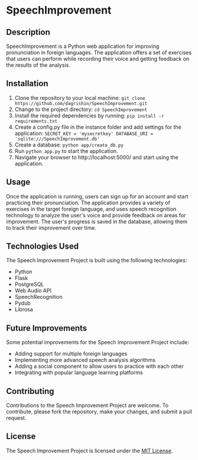 # SpeechImprovement

## Description
SpeechImprovement is a Python web application for improving pronunciation in foreign languages. The application offers a set of exercises that users can perform while recording their voice and getting feedback on the results of the analysis.
## Installation
1. Clone the repository to your local machine:
`git clone https://github.com/dagrishin/SpeechImprovement.git`
2. Change to the project directory:
`cd SpeechImprovement`
3. Install the required dependencies by running:
`pip install -r requirements.txt`
4. Create a config.py file in the instance folder and add settings for the application:
`SECRET_KEY = 'mysecretkey'
DATABASE_URI = 'sqlite:///SpeechImprovement.db'`
5. Create a database:
`python app/create_db.py`
6. Run `python app.py` to start the application.
7. Navigate your browser to http://localhost:5000/ and start using the application.

## Usage
Once the application is running, users can sign up for an account and start practicing their pronunciation. The application provides a variety of exercises in the target foreign language, and uses speech recognition technology to analyze the user's voice and provide feedback on areas for improvement. The user's progress is saved in the database, allowing them to track their improvement over time.

## Technologies Used
The Speech Improvement Project is built using the following technologies:
- Python
- Flask
- PostgreSQL
- Web Audio API
- SpeechRecognition
- Pydub
- Librosa

## Future Improvements
Some potential improvements for the Speech Improvement Project include:
- Adding support for multiple foreign languages
- Implementing more advanced speech analysis algorithms
- Adding a social component to allow users to practice with each other
- Integrating with popular language learning platforms

## Contributing
Contributions to the Speech Improvement Project are welcome. To contribute, please fork the repository, make your changes, and submit a pull request.

## License
The Speech Improvement Project is licensed under the [MIT License](https://opensource.org/licenses/MIT).
